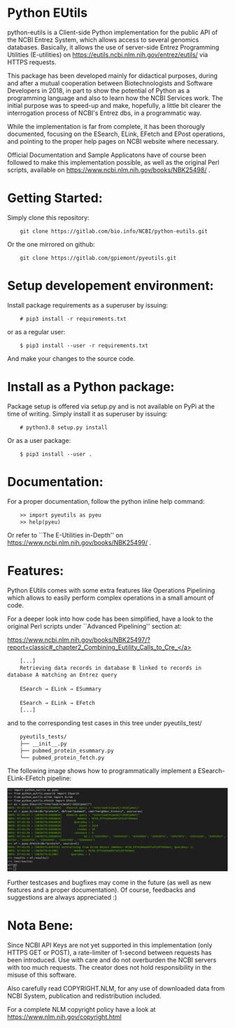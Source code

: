 Python EUtils
=============

python-eutils is a Client-side Python implementation for the public API of the NCBI Entrez System, 
which allows access to several genomics databases.
Basically, it allows the use of server-side Entrez Programming Utilities (E-utilities)
on https://eutils.ncbi.nlm.nih.gov/entrez/eutils/ via HTTPS requests.

This package has been developed mainly for didactical purposes, during and after a mutual cooperation 
between Biotechnologists and Software Developers in 2018, in part to show the potential of Python 
as a programming language and also to learn how the NCBI Services work.
The initial purpose was to speed-up and make, hopefully, a little bit clearer 
the interrogation process of NCBI's Entrez dbs, in a programmatic way.

While the implementation is far from complete, it has been thorougly documented, focusing on
the ESearch, ELink, EFetch and EPost operations, and pointing to the proper help pages 
on NCBI website where necessary.

Official Documentation and Sample Applicatons have of course been followed to make this implementation possible,
as well as the original Perl scripts, available on https://www.ncbi.nlm.nih.gov/books/NBK25498/ .

Getting Started:
================

Simply clone this repository:

        git clone https://gitlab.com/bio.info/NCBI/python-eutils.git
        
Or the one mirrored on github:

        git clone https://gitlab.com/gpiemont/pyeutils.git


Setup developement environment:
===============================

Install package requirements as a superuser by issuing:

        # pip3 install -r requirements.txt

or as a regular user:

        $ pip3 install --user -r requirements.txt

And make your changes to the source code.

Install as a Python package:
============================

Package setup is offered via setup.py and is not available on PyPi at the time of writing.
Simply install it as superuser by issuing:

        # python3.8 setup.py install

Or as a user package:

        $ pip3 install --user .


Documentation:
==============

For a proper documentation, follow the python inline help command:

        >> import pyeutils as pyeu
        >> help(pyeu)

Or refer to ``The E-Utilities in-Depth'' on https://www.ncbi.nlm.nih.gov/books/NBK25499/ .

Features:
=========

Python EUtils comes with some extra features like Operations Pipelining which allows to easily perform complex
operations in a small amount of code.

For a deeper look into how code has been simplified, have a look to the original Perl scripts
under ``Advanced Pipelining'' section at:

<a href="https://www.ncbi.nlm.nih.gov/books/NBK25497/?report=classic#_chapter2_Combining_Eutility_Calls_to_Cre_">https://www.ncbi.nlm.nih.gov/books/NBK25497/?report=classic#_chapter2_Combining_Eutility_Calls_to_Cre_</a>


        [...]
        Retrieving data records in database B linked to records in database A matching an Entrez query

        ESearch → ELink → ESummary

        ESearch → ELink → EFetch
        [...]

and to the corresponding test cases in this tree under pyeutils_test/
        
        pyeutils_tests/
        ├── __init__.py
        ├── pubmed_protein_esummary.py
        └── pubmed_protein_fetch.py


The following image shows how to programmatically implement a ESearch-ELink-EFetch pipeline:

![alt text](docs/Pipelines.png "ESearch-Elink-EFetch Pipeline")

Further testcases and bugfixes may come in the future (as well as new features and a proper documentation).
Of course, feedbacks and suggestions are always appreciated :)

Nota Bene:
==========

Since NCBI API Keys are not yet supported in this implementation (only HTTPS GET or POST),
a rate-limiter of 1-second between requests has been introduced. 
Use with care and do not overburden the NCBI servers with too much requests. 
The creator does not hold responsibility in the misuse of this software.

Also carefully read COPYRIGHT.NLM, for any use of downloaded data from NCBI System, 
publication and redistribution included.

For a complete NLM copyright policy have a look at https://www.nlm.nih.gov/copyright.html







